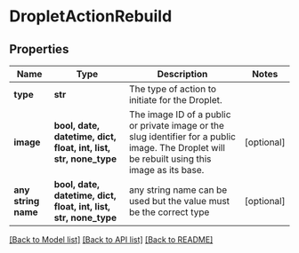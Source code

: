 # DropletActionRebuild


## Properties
Name | Type | Description | Notes
------------ | ------------- | ------------- | -------------
**type** | **str** | The type of action to initiate for the Droplet. | 
**image** | **bool, date, datetime, dict, float, int, list, str, none_type** | The image ID of a public or private image or the slug identifier for a public image. The Droplet will be rebuilt using this image as its base. | [optional] 
**any string name** | **bool, date, datetime, dict, float, int, list, str, none_type** | any string name can be used but the value must be the correct type | [optional]

[[Back to Model list]](../README.md#documentation-for-models) [[Back to API list]](../README.md#documentation-for-api-endpoints) [[Back to README]](../README.md)


